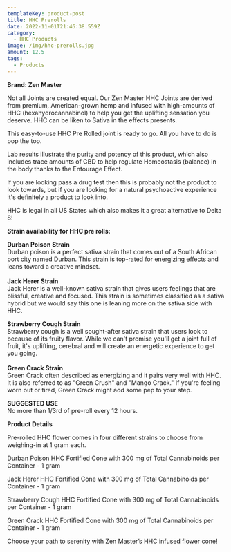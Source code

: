 ```yaml
---
templateKey: product-post
title: HHC Prerolls
date: 2022-11-01T21:46:38.559Z
category:
  - HHC Products
image: /img/hhc-prerolls.jpg
amount: 12.5
tags:
  - Products
---
```

**Brand: Zen Master**

Not all Joints are created equal.  Our Zen Master HHC Joints are derived from premium, American-grown hemp and infused with high-amounts of HHC (hexahydrocannabinol) to help you get the uplifting sensation you deserve. HHC can be liken to Sativa in the effects presents.

This easy-to-use HHC Pre Rolled joint is ready to go.  All you have to do is pop the top.

Lab results illustrate the purity and potency of this product, which also includes trace amounts of CBD to help regulate Homeostasis (balance) in the body thanks to the Entourage Effect.

If you are looking pass a drug test then this is probably not the product to look towards, but if you are looking for a natural psychoactive experience it's definitely a product to look into.

HHC is legal in all US States which also makes it a great alternative to Delta 8!

**Strain availability for HHC pre rolls:**

**Durban Poison Strain**\
Durban poison is a perfect sativa strain that comes out of a South African port city named Durban. This strain is top-rated for energizing effects and leans toward a creative mindset.\
\
**Jack Herer Strain**\
Jack Herer is a well-known sativa strain that gives users feelings that are blissful, creative and focused. This strain is sometimes classified as a sativa hybrid but we would say this one is leaning more on the sativa side with HHC.

**Strawberry Cough Strain**\
Strawberry cough is a well sought-after sativa strain that users look to because of its fruity flavor. While we can't promise you'll get a joint full of fruit, it's uplifting, cerebral and will create an energetic experience to get you going.\
\
**Green Crack Strain**\
Green Crack often described as energizing and it pairs very well with HHC. It is also referred to as "Green Crush" and "Mango Crack." If you're feeling  worn out or tired, Green Crack might add some pep to your step.

**SUGGESTED USE**\
No more than 1/3rd of pre-roll every 12 hours.

**Product Details**

Pre-rolled HHC flower comes in four different strains to choose from weighing-in at 1 gram each.

Durban Poison HHC Fortified Cone with 300 mg of Total Cannabinoids per Container - 1 gram

Jack Herer HHC Fortified Cone with 300 mg of Total Cannabinoids per Container - 1 gram

Strawberry Cough HHC Fortified Cone with 300 mg of Total Cannabinoids per Container - 1 gram

Green Crack HHC Fortified Cone with 300 mg of Total Cannabinoids per Container - 1 gram

Choose your path to serenity with Zen Master’s HHC infused flower cone!